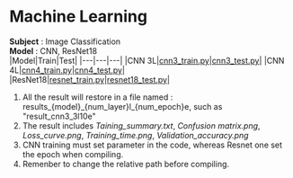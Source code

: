 # Machine Learning
**Subject** : Image Classification  
**Model** : CNN, ResNet18  
|Model|Train|Test|
|---|---|---|
|CNN 3L|[cnn3_train.py](https://github.com/Demigodd28/ML/blob/main/cnn3_train.py)|[cnn3_test.py](https://github.com/Demigodd28/ML/blob/main/cnn3_test.py)|
|CNN 4L|[cnn4_train.py](https://github.com/Demigodd28/ML/blob/main/cnn4_train.py)|[cnn4_test.py](https://github.com/Demigodd28/ML/blob/main/cnn4_test.py)|  
|ResNet18|[resnet_train.py](https://github.com/Demigodd28/ML/blob/main/resnet_train.py)|[resnet18_test.py](https://github.com/Demigodd28/ML/blob/main/resnet18_test.py)|  

1. All the result will restore in a file named : results\_{model}\_{num_layer}l\_{num_epoch}e, such as "result_cnn3_3l10e"  
2. The result includes *Taining_summary.txt*, *Confusion matrix.png*, *Loss_curve.png*, *Training_time.png*, *Validation_accuracy.png*
3. CNN training must set parameter in the code, whereas Resnet one set the epoch when compiling.  
4. Remenber to change the  relative path before compiling.  



